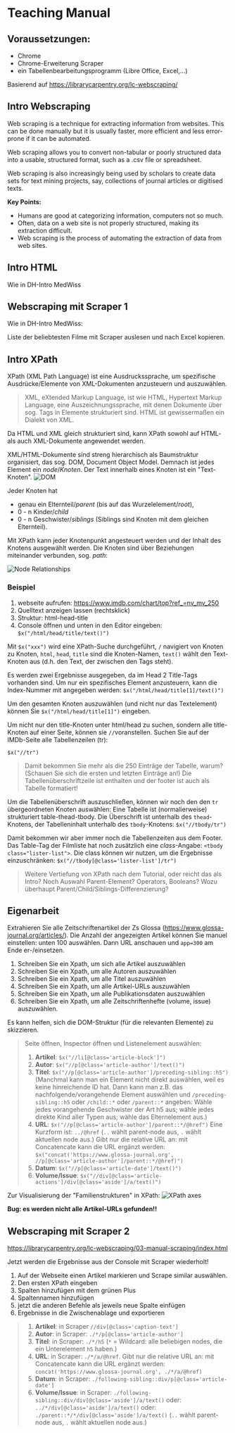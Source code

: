 # Teaching Manual

## Voraussetzungen:

- Chrome
- Chrome-Erweiterung Scraper
- ein Tabellenbearbeitungsprogramm (Libre Office, Excel,...)

Basierend auf https://librarycarpentry.org/lc-webscraping/

## Intro Webscraping

Web scraping is a technique for extracting information from websites. 
This can be done manually but it is usually faster, more efficient and less error-prone if it can be automated.

Web scraping allows you to convert non-tabular or poorly structured data into a usable, 
structured format, such as a .csv file or spreadsheet.

Web scraping is also increasingly being used by scholars to create data sets for text mining projects, 
say, collections of journal articles or digitised texts.

**Key Points:**
- Humans are good at categorizing information, computers not so much.
- Often, data on a web site is not properly structured, making its extraction difficult.
- Web scraping is the process of automating the extraction of data from web sites.

## Intro HTML
Wie in DH-Intro MedWiss

## Webscraping mit Scraper 1
Wie in DH-Intro MedWiss:

Liste der beliebtesten Filme mit Scraper auslesen und nach Excel kopieren.

## Intro XPath
XPath (XML Path Language) ist eine Ausdruckssprache, um spezifische Ausdrücke/Elemente von XML-Dokumenten anzusteuern und auszuwählen.

> XML, eXtended Markup Language, ist wie HTML, Hypertext Markup Language, eine Auszeichnungssprache, 
mit denen Dokumente über sog. Tags in Elemente strukturiert sind. HTML ist gewissermaßen ein Dialekt von XML.

Da HTML und XML gleich strukturiert sind, kann  XPath sowohl auf HTML- als auch XML-Dokumente angewendet werden.

XML/HTML-Dokumente sind streng hierarchisch als Baumstruktur organisiert, das sog. DOM, Document Object Model. 
Demnach ist jedes Element ein *node*/*Knoten*. Der Text innerhalb eines Knoten ist ein "Text-Knoten".
![DOM](https://www.w3schools.com/js/pic_htmltree.gif)

Jeder Knoten hat 
* genau ein Elternteil/*parent* (bis auf das Wurzelelement/*root*),
* 0 - n Kinder/*child*
* 0 - n Geschwister/*siblings* (Siblings sind Knoten mit dem gleichen Elternteil).

Mit XPath kann jeder Knotenpunkt angesteuert werden und der Inhalt des Knotens ausgewählt werden. Die Knoten sind über Beziehungen miteinander verbunden, sog. *path*:

![Node Relationships](https://www.w3schools.com/js/pic_navigate.gif)

### Beispiel
1. webseite aufrufen: https://www.imdb.com/chart/top?ref_=nv_mv_250
1. Quelltext anzeigen lassen (rechtsklick)
1. Struktur: html-head-title
1. Console öffnen und unten in den Editor eingeben: `$x("/html/head/title/text()")`

Mit `$x("xxx")` wird eine XPath-Suche durchgeführt, `/` navigiert von Knoten zu Knoten, `html`, `head`, `title` sind die Knoten-Namen, `text()` wählt den Text-Knoten aus (d.h. den Text, der zwischen den Tags steht).

Es werden zwei Ergebnisse ausgegeben, da im Head 2 Title-Tags vorhanden sind. Um nur ein spezifisches Element anzusteuern, kann die Index-Nummer mit angegeben werden: `$x("/html/head/title[1]/text()")`

Um den gesamten Knoten auszuwählen (und nicht nur das Textelement) können Sie `$x("/html/head/title[1]")` eingeben.

Um nicht nur den title-Knoten unter html/head zu suchen, sondern alle title-Knoten auf einer Seite, können sie `//`voranstellen. Suchen Sie auf der IMDb-Seite alle Tabellenzeilen (tr):

`$x("//tr")`

>Damit bekommen Sie mehr als die 250 Einträge der Tabelle, warum? (Schauen Sie sich die ersten und letzten Einträge an!)
>Die Tabellenüberschriftzeile ist enthalten und der footer ist auch als Tabelle formatiert!

Um die Tabellenüberschrift auszuschließen, können wir noch den den `tr` übergeordneten Knoten auswählen: Eine Tabelle ist (normalierweise) strukturiert table-thead-tbody. Die Überschrift ist unterhalb des `thead`-Knotens, der Tabelleninhalt unterhalb des `tbody`-Knotens: `$x("//tbody/tr")`

Damit bekommen wir aber immer noch die Tabellenzeiten aus dem Footer. Das Table-Tag der Filmliste hat noch zusätzlich eine *class*-Angabe: `<tbody class="lister-list">`. Die class können wir nutzen, um die Ergebnisse einzuschränken: `$x("//tbody[@class='lister-list']/tr")`

>Weitere Vertiefung von XPath nach dem Tutorial, oder reicht das als Intro? Noch Auswahl Parent-Element? Operators, Booleans?
>Wozu überhaupt Parent/Child/Siblings-Differenzierung?


## Eigenarbeit

Extrahieren Sie alle Zeitschriftenartikel der Zs Glossa (https://www.glossa-journal.org/articles/).
Die Anzahl der angezeigten Artikel können Sie manuel einstellen: unten 100 auswählen. Dann URL anschauen und `app=300` am Ende er-/einsetzen.

1. Schreiben Sie ein Xpath, um sich alle Artikel auszuwählen
1. Schreiben Sie ein Xpath, um alle Autoren auszuwählen
1. Schreiben Sie ein Xpath, um alle Titel auszuwählen
1. Schreiben Sie ein Xpath, um alle Artikel-URLs auszuwählen
1. Schreiben Sie ein Xpath, um alle Publikationsdaten auszuwählen
1. Schreiben Sie ein Xpath, um alle Zeitschriftenhefte (volume, issue) auszuwählen.

Es kann helfen, sich die DOM-Struktur (für die relevanten Elemente) zu skizzieren.

>Seite öffnen, Inspector öffnen und Listenelement auswählen:
>1. **Artikel**: `$x("//li[@class='article-block']")`
>1. **Autor**: `$x("//p[@class='article-author']/text()")`
>1. **Titel**: `$x("//p[@class='article-author']/preceding-sibling::h5")`  (Manchmal kann man ein Element nicht direkt auswählen, weil es keine hinreichende ID hat. Dann kann man z.B. das nachfolgende/vorangehende Element auswählen und `/preceding-sibling::h5` oder `/child::*` oder `/parent::*` angeben: Wähle jedes vorangehende Geschwister der Art h5 aus; wähle jedes direkte Kind aller Typen aus; wähle das Elternelement aus.)
>1. **URL**: `$x("//p[@class='article-author']/parent::*/@href")` Eine Kurzform ist: `../@href` (`..` wählt parent-node aus, `.` wählt aktuellen node aus.)
Gibt nur die relative URL an: mit Concatencate kann die URL ergänzt werden:
`$x("concat('https://www.glossa-journal.org', //p[@class='article-author']/parent::*/@href)")`
>1. **Datum**: `$x("//p[@class='article-date']/text()")`
>1. **Volume/Issue**: `$x("//div[@class='article-actions']/div[@class='aside']/a/text()")`
 
 Zur Visualisierung der "Familienstrukturen" in XPath:
 ![XPath axes](https://kimpham54.github.io/library-webscraping/fig/xpath-axes.jpg)
 
 **Bug: es werden nicht alle Artikel-URLs gefunden!!**

## Webscraping mit Scraper 2
https://librarycarpentry.org/lc-webscraping/03-manual-scraping/index.html

Jetzt werden die Ergebnisse aus der Console mit Scraper wiederholt!
1. Auf der Webseite einen Artikel markieren und Scrape similar auswählen.
1. Den ersten XPath eingeben
1. Spalten hinzufügen mit dem grünen Plus
1. Spaltennamen hinzufügen
1. jetzt die anderen Befehle als jeweils neue Spalte einfügen
1. Ergebnisse in die Zwischenablage und exportieren

>1. **Artikel**: in Scraper `//div[@class='caption-text']`
>1. **Autor**: in Scraper: `./*/p[@class='article-author']`
>1. **Titel**: in Scraper: `./*/h5`  (`*` = Wildcard: alle beliebigen nodes, die ein Unterelement `h5` haben.)
>1. **URL**: in Scraper: `./*/a/@href`. Gibt nur die relative URL an: mit Concatencate kann die URL ergänzt werden: `concat('https://www.glossa-journal.org', ./*/a/@href)`
>1. **Datum**: in Scraper: `./following-sibling::div/p[@class='article-date']`
>1. **Volume/Issue**: in Scraper: `./following-sibling::div/div[@class='aside']/a/text()` oder: `../*/div[@class='aside']/a/text()` oder: `./parent::*/*/div[@class='aside']/a/text()` (`..` wählt parent-node aus, `.` wählt aktuellen node aus.)

